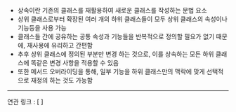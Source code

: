 - 상속이란 기존의 클래스를 재활용하여 새로운 클래스를 작성하는 문법 요소
- 상위 클래스로부터 확장된 여러 개의 하위 클래스들이 모두 상위 클래스의 속성이나 기능등을 사용 가능
- 클래스들 간에 공유하는 공통 속성과 기능들을 반복적으로 정의할 필요가 없기 때문에, 재사용에 유리하고 간편함
- 추후 상위 클래스에 정의된 부분만 변경 하는 것으로, 이를 상속하는 모든 하위 클래스에 똑같은 변경 사항을 적용할 수 있음
- 또한 메서드 오버라이딩을 통해, 일부 기능을 하위 클래스만의 맥락에 맞게 선택적으로 재정의 하는 것도 가능함







---
연관 링크 : [ ]
